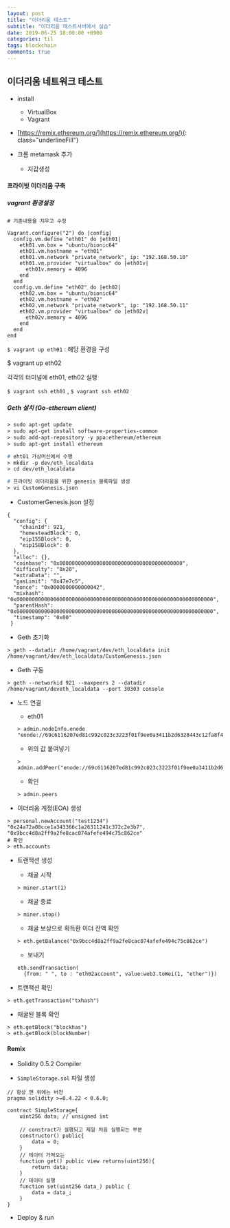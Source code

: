 ```yaml
---
layout: post
title: "이더리움 테스트"
subtitle: "이더리움 테스트서버에서 실습"
date: 2019-06-25 18:00:00 +0900
categories: til
tags: blockchain
comments: true
---
```


## 이더리움 네트워크 테스트



- install
  - VirtualBox
  - Vagrant
- [https://remix.ethereum.org/](https://remix.ethereum.org/){: class="underlineFill"}

- 크롬 metamask 추가

  - 지갑생성

    

#### 프라이빗 이더리움 구축



##### vagrant 환경설정

```
# 기존내용을 지우고 수정

Vagrant.configure("2") do |config|
  config.vm.define "eth01" do |eth01|
    eth01.vm.box = "ubuntu/bionic64"
    eth01.vm.hostname = "eth01"
    eth01.vm.network "private_network", ip: "192.168.50.10"
    eth01.vm.provider "virtualbox" do |eth01v|
      eth01v.memory = 4096
    end
  end
  config.vm.define "eth02" do |eth02|
    eth02.vm.box = "ubuntu/bionic64"
    eth02.vm.hostname = "eth02"
    eth02.vm.network "private_network", ip: "192.168.50.11"
    eth02.vm.provider "virtualbox" do |eth02v|
      eth02v.memory = 4096
    end
  end
end
```




`$ vagrant up eth01` : 해당 환경을 구성

$ vagrant up eth02

각각의 터미널에 eth01, eth02 실행

`$ vagrant ssh eth01` , `$ vagrant ssh eth02` 

##### Geth 설치 (Go-ethereum client) 

```p
> sudo apt-get update
> sudo apt-get install software-properties-common
> sudo add-apt-repository -y ppa:ethereum/ethereum
> sudo apt-get install ethereum

# eht01 가상머신에서 수행
> mkdir -p dev/eth_localdata
> cd dev/eth_localdata

# 프라이빗 이더리움을 위한 genesis 블록파일 생성
> vi CustomGenesis.json
```

- CustomerGenesis.json 설정

```
{
  "config": {
    "chainId": 921,
    "homesteadBlock": 0,
    "eip155Block": 0,
    "eip158Block": 0
  },
  "alloc": {},
  "coinbase": "0x0000000000000000000000000000000000000000",
  "difficulty": "0x20",
  "extraData": "",
  "gasLimit": "0x47e7c5",
  "nonce": "0x0000000000000042",
  "mixhash": "0x0000000000000000000000000000000000000000000000000000000000000000",
  "parentHash": "0x0000000000000000000000000000000000000000000000000000000000000000",
  "timestamp": "0x00"
 }
```

- Geth 초기화

```
> geth --datadir /home/vagrant/dev/eth_localdata init /home/vagrant/dev/eth_localdata/CustomGenesis.json
```

- Geth 구동

```
> geth --networkid 921 --maxpeers 2 --datadir /home/vagrant/deveth_localdata --port 30303 console
```

- 노드 연결

  - eth01

  ```
  > admin.nodeInfo.enode
  "enode://69c6116207ed81c992c023c3223f01f9ee0a3411b2d6328443c12fa8f4dfe73c7a40c3e6d052fb751eb08205f31f0226870fda533cd4eae428fc6369b99e0662@127.0.0.1:30303"
  ```

  - 위의 값 붙여넣기

  ```
  > admin.addPeer("enode://69c6116207ed81c992c023c3223f01f9ee0a3411b2d6328443c12fa8f4dfe73c7a40c3e6d052fb751eb08205f31f0226870fda533cd4eae428fc6369b99e0662@127.0.0.1:30303")
  ```

  - 확인

  ```
  > admin.peers
  ```

- 이더리움 계정(EOA) 생성

```
> personal.newAccount("test1234")
"0x24a72a08cce1a343366c1a26311241c372c2e3b7", "0x9bcc4d8a2ff9a2fe8cac074afefe494c75c862ce"
# 확인
> eth.accounts
```

- 트랜잭션 생성

  - 채굴 시작

  ```
  > miner.start(1)
  ```

  - 채굴 종료

  ```
  > miner.stop()
  ```

  - 채굴 보상으로 획득환 이더 잔액 확인

  ```
  > eth.getBalance("0x9bcc4d8a2ff9a2fe8cac074afefe494c75c862ce")
  ```

  - 보내기

  ```
  eth.sendTransaction(
  	{from: " ", to : "eth02account", value:web3.toWei(1, "ether")})
  ```

  

- 트랜잭션 확인

```
> eth.getTransaction("txhash")
```

- 채굴된 블록 확인

```
> eth.getBlock("blockhas")
> eth.getBlock(blockNumber)
```







#### Remix

- Solidity 0.5.2 Compiler

- `SimpleStorage.sol` 파일 생성

```
// 항상 맨 위에는 버전
pragma solidity >=0.4.22 < 0.6.0;

contract SimpleStorage{
    uint256 data; // unsigned int
    
    // constract가 실행되고 제일 처음 실행되는 부분
    constructor() public{
        data = 0;
    }
    // 데이터 가져오는
    function get() public view returns(uint256){
        return data;
    }
    // 데이터 실행
    function set(uint256 data_) public {
        data = data_;
    }
}
```

- Deploy & run